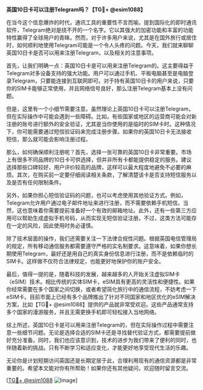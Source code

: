 **英国10日卡可以注册Telegram吗？【TG💪+ @esim1088】**

在当今这个信息爆炸的时代，通讯工具的重要性不言而喻。提到国际化的即时通讯软件，Telegram绝对是绕不开的一个名字。它以其强大的加密功能和丰富的功能特性赢得了全球用户的青睐。然而，对于许多用户来说，尤其是在国外旅行或居住时，如何顺利地使用Telegram可能是一个令人头疼的问题。今天，我们就来聊聊英国10日卡是否可以用来注册Telegram，以及相关的注意事项。

首先，让我们明确一点：英国10日卡是可以用来注册Telegram的。这主要得益于Telegram对多设备支持的强大功能。用户可以通过手机、平板电脑甚至是电脑登录Telegram，只要能连接到互联网即可。对于持有英国10日卡的用户来说，只要你的SIM卡能够正常使用，并且网络信号良好，那么注册Telegram基本上没有问题。

但是，这里有一个小细节需要注意。虽然理论上英国10日卡可以注册Telegram，但在实际操作中可能会遇到一些障碍。比如，有些国家或地区的运营商可能会对新注册的账号进行额外的安全验证，尤其是当你使用的是临时的SIM卡时。这种情况下，你可能需要通过短信验证码来完成注册步骤。如果你的英国10日卡无法接收短信，那么就可能会影响注册过程。

那么，如何确保顺利注册呢？首先，选择一张可靠的英国10日卡非常重要。市场上有很多不同品牌的10日卡可供选择，但并非所有卡都能提供稳定的服务。建议选择那些口碑较好、用户评价较高的品牌，这样可以最大程度地避免不必要的麻烦。其次，在购买前一定要仔细阅读相关条款，了解清楚该卡是否支持短信服务以及是否有任何限制条件。

另外，如果你担心短信验证码的问题，也可以考虑使用其他验证方式。例如，Telegram允许用户通过电子邮件地址来进行注册，而不需要依赖手机短信。当然，这也意味着你需要提前准备好一个有效的邮箱地址。此外，还有一些第三方应用可以帮助生成虚拟手机号码，从而实现无短信验证注册。不过，这类方法可能存在一定的风险，因此使用时务必谨慎。

除了技术层面的操作，我们还需要关注一下法律合规性问题。根据英国电信管理局的规定，所有移动通信服务都需要遵守严格的实名制要求。这意味着，如果你想长期使用Telegram，最好还是用自己的真实身份信息进行注册，而不是依赖临时的SIM卡。这样做不仅符合法律规定，也能更好地保护你的账户安全。

最后，值得一提的是，随着科技的发展，越来越多的人开始关注虚拟SIM卡（eSIM）技术。相比传统的实体SIM卡，eSIM具有更高的灵活性和便捷性。如果你经常需要在多个国家之间切换，或者希望简化旅行中的通信流程，不妨考虑一下eSIM卡。目前市面上已经有多个品牌推出了针对不同国家和地区优化的eSIM解决方案，比如【TG💪+ @esim1088】提供的产品就非常受欢迎。这些产品通常支持多个国家的漫游服务，并且无需更换手机即可轻松接入当地网络。

综上所述，英国10日卡是可以用来注册Telegram的，但在实际操作过程中需要注意一些细节问题。无论是选择合适的SIM卡还是寻找替代验证方式，都需要提前做好充分准备。同时，我们也应该意识到，技术的进步为我们带来了便利的同时，也伴随着新的挑战。只有不断学习和适应变化，才能更好地享受现代生活的乐趣。

无论你是计划短期访问英国还是长期定居于此，合理利用现有的通信资源都是非常重要的。希望本文能对你有所帮助！如果你还有其他疑问，欢迎随时留言交流。

[[TG💪+ @esim1088](https://t.me/s/esim1088) ![Image](https://i.postimg.cc/4NQfJmqS/Snipaste-2025-05-13-00-14-12.png)]
